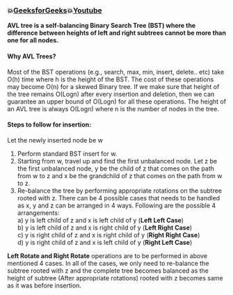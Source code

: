 ### :boom:[GeeksforGeeks](https://www.geeksforgeeks.org/avl-tree-set-1-insertion/):boom:[Youtube](https://www.youtube.com/watch?v=rbg7Qf8GkQ4)   
**AVL tree is a self-balancing Binary Search Tree (BST) where the difference between heights of left and right subtrees cannot be more than one for all nodes.**  
#### Why AVL Trees?  
Most of the BST operations (e.g., search, max, min, insert, delete.. etc) take O(h) time where h is the height of the BST. The cost of these operations may become O(n) for a skewed Binary tree. If we make sure that height of the tree remains O(Logn) after every insertion and deletion, then we can guarantee an upper bound of O(Logn) for all these operations. The height of an AVL tree is always O(Logn) where n is the number of nodes in the tree.  
 
#### Steps to follow for insertion:    
Let the newly inserted node be w  
1) Perform standard BST insert for w.  
2) Starting from w, travel up and find the first unbalanced node. Let z be the first unbalanced node, y be the child of z that comes on the path from w to z and x be the grandchild of z that comes on the path from w to z.  
3) Re-balance the tree by performing appropriate rotations on the subtree rooted with z. There can be 4 possible cases that needs to be handled as x, y and z can be arranged in 4 ways. Following are the possible 4 arrangements:  
a) y is left child of z and x is left child of y (**Left Left Case**)  
b) y is left child of z and x is right child of y (**Left Right Case**)    
c) y is right child of z and x is right child of y (**Right Right Case**)  
d) y is right child of z and x is left child of y (**Right Left Case**)  

**Left Rotate and Right Rotate** operations are to be performed in above mentioned 4 cases. In all of the cases, we only need to re-balance the subtree rooted with z and the complete tree becomes balanced as the height of subtree (After appropriate rotations) rooted with z becomes same as it was before insertion.   
